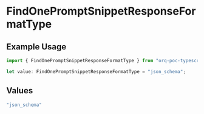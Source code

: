 # FindOnePromptSnippetResponseFormatType

## Example Usage

```typescript
import { FindOnePromptSnippetResponseFormatType } from "orq-poc-typescript-multi-env-version/models/operations";

let value: FindOnePromptSnippetResponseFormatType = "json_schema";
```

## Values

```typescript
"json_schema"
```